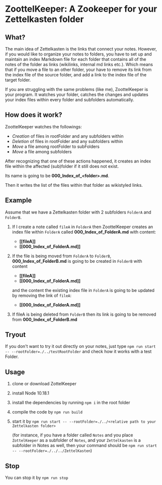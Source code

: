 

# ZoottelKeeper: A Zookeeper for your Zettelkasten folder

## What? 
The main idea of Zettelkasten is the links that connect your notes. However, if you would like to organize your notes to folders, you have to set up and maintain an index Markdown file for each folder that contains all of the notes of the folder as links (wikilinks, internal md links etc.).
Which means that if you move a file to an other folder, your have to remove its link from the index file of the source folder, and add a link to the index file of the target folder. 

If you are struggling with the same problems (like me), ZoottelKeeper is your program. It watches your folder, catches the changes and updates your index files within every folder and subfolders automatically.

## How does it work?
ZoottelKeeper watches the followings:

- _Creation_ of files in rootFolder and any subfolders within 
- _Deletion_ of files in rootFolder and any subfolders within 
- _Move_ a file among rootFolder to subFolders
- _Move_ a file among subfolders

After recognizing that one of these actions happened, it creates an index file within the affected (sub)folder if it still does not exist.

Its name is going to be **000_Index_of_\<folder>.md**. 

Then it writes the list of the files within that folder as wikistyled links. 

## Example

Assume that we have a Zettelkasten folder with 2 subfolders `FolderA` and `FolderB`.

1. If I create a note called `fileA` in `FolderA` then ZoottelKeeper creates an index file within `FolderA` called **000_Index_of_FolderA.md** with content: 
    - **[[fileA]]**
    - **[[000_Index_of_FolderA.md]]**

2. If the file is being moved from `FolderA` to `FolderB`, **000_Index_of_FolderB.md** is going to be created in `FolderB` with content

    - **[[fileA]]**
    - **[[000_Index_of_FolderA.md]]**

   and the content the existing index file in `FolderA` is going to be updated by removing the link of `fileA`:

    - **[[000_Index_of_FolderA.md]]**

3. If fileA is being deleted from `FolderB` then its link is going to be removed from **000_Index_of_FolderB.md**

## Tryout

If you don't want to try it out directly on your notes, just type `npm run start -- --rootFolder=./../testRootFolder` and check how it works with a test Folder. 

## Usage

1. clone or download ZottelKeeper
2. install Node 10.18.1
3. install the dependencies by running `npm i` in the root folder
4. compile the code by `npm run build`
5. start it by `npm run start -- --rootFolder=./../<relative path to your Zettelkasten folder>`
   
   (for instance, if you have a folder called `Notes` and you place `ZottelKeeper` as a subfolder of `Notes`, and your `Zettelkasten` is a subfolder in Notes as well, then your command should be `npm run start -- --rootFolder=./../../ZettelKasten`)

## Stop

You can stop it by `npm run stop`




